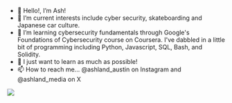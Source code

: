 - 👋 Hello!, I’m Ash!
- 👀 I’m current interests include cyber security, skateboarding and Japanese car culture.
- 🌱 I’m learning cybersecurity fundamentals through Google's Foundations of Cybersecurity course on Coursera. I've dabbled in a little bit of programming including Python, Javascript, SQL, Bash, and Solidity.
- 💞️ I just want to learn as much as possible!
- 📫 How to reach me... @ashland_austin on Instagram and @ashland_media on X

<a href="https://wigle.net">
<img border="0" src="https://wigle.net/bi/k1XMa_l2mdT+7sn2OV9J0w.png">
</a>

<!---
agoett89/agoett89 is a ✨ special ✨ repository because its `README.md` (this file) appears on your GitHub profile.
You can click the Preview link to take a look at your changes.
--->
